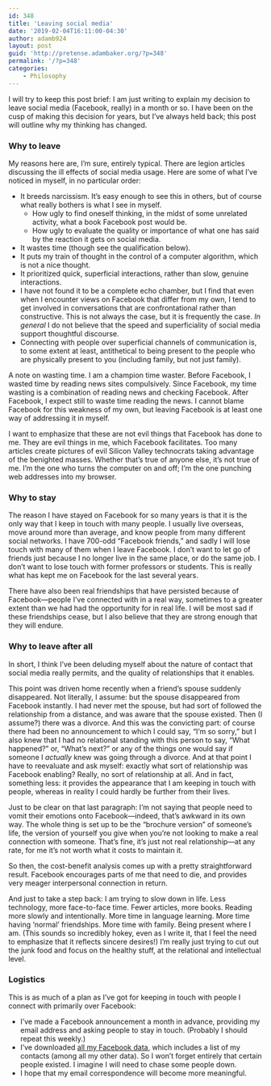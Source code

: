 ```yaml
---
id: 348
title: 'Leaving social media'
date: '2019-02-04T16:11:00-04:30'
author: adamb924
layout: post
guid: 'http://pretense.adambaker.org/?p=348'
permalink: '/?p=348'
categories:
    - Philosophy
---
```


I will try to keep this post brief: I am just writing to explain my decision to leave social media (Facebook, really) in a month or so. I have been on the cusp of making this decision for years, but I’ve always held back; this post will outline why my thinking has changed.

### Why to leave

My reasons here are, I’m sure, entirely typical. There are legion articles discussing the ill effects of social media usage. Here are some of what I’ve noticed in myself, in no particular order:

- It breeds narcissism. It’s easy enough to see this in others, but of course what really bothers is what I see in myself. 
    - How ugly to find oneself thinking, in the midst of some unrelated activity, what a book Facebook post would be.
    - How ugly to evaluate the quality or importance of what one has said by the reaction it gets on social media.
- It wastes time (though see the qualification below).
- It puts my train of thought in the control of a computer algorithm, which is not a nice thought.
- It prioritized quick, superficial interactions, rather than slow, genuine interactions.
- I have not found it to be a complete echo chamber, but I find that even when I encounter views on Facebook that differ from my own, I tend to get involved in conversations that are confrontational rather than constructive. This is not always the case, but it is frequently the case. *In general* I do not believe that the speed and superficiality of social media support thoughtful discourse.
- Connecting with people over superficial channels of communication is, to some extent at least, antithetical to being present to the people who are physically present to you (including family, but not just family).

A note on wasting time. I am a champion time waster. Before Facebook, I wasted time by reading news sites compulsively. Since Facebook, my time wasting is a combination of reading news and checking Facebook. After Facebook, I expect still to waste time reading the news. I cannot blame Facebook for this weakness of my own, but leaving Facebook is at least one way of addressing it in myself.

I want to emphasize that these are not evil things that Facebook has done to me. They are evil things in me, which Facebook facilitates. Too many articles create pictures of evil Silicon Valley technocrats taking advantage of the benighted masses. Whether that’s true of anyone else, it’s not true of me. I’m the one who turns the computer on and off; I’m the one punching web addresses into my browser.

### Why to stay

The reason I have stayed on Facebook for so many years is that it is the only way that I keep in touch with many people. I usually live overseas, move around more than average, and know people from many different social networks. I have 700-odd “Facebook friends,” and sadly I will lose touch with many of them when I leave Facebook. I don’t want to let go of friends just because I no longer live in the same place, or do the same job. I don’t want to lose touch with former professors or students. This is really what has kept me on Facebook for the last several years.

There have also been real friendships that have persisted because of Facebook—people I’ve connected with in a real way, sometimes to a greater extent than we had had the opportunity for in real life. I will be most sad if these friendships cease, but I also believe that they are strong enough that they will endure.

### Why to leave after all

In short, I think I’ve been deluding myself about the nature of contact that social media really permits, and the quality of relationships that it enables.

This point was driven home recently when a friend’s spouse suddenly disappeared. Not literally, I assume: but the spouse disappeared from Facebook instantly. I had never met the spouse, but had sort of followed the relationship from a distance, and was aware that the spouse existed. Then (I assume?) there was a divorce. And this was the convicting part: of course there had been no announcement to which I could say, “I’m so sorry,” but I also knew that I had no relational standing with this person to say, “What happened?” or, “What’s next?” or any of the things one would say if someone I *actually* knew was going through a divorce. And at that point I have to reevaluate and ask myself: exactly what sort of relationship was Facebook enabling? Really, no sort of relationship at all. And in fact, something less: it provides the appearance that I am keeping in touch with people, whereas in reality I could hardly be further from their lives.

Just to be clear on that last paragraph: I’m not saying that people need to vomit their emotions onto Facebook—indeed, that’s awkward in its own way. The whole thing is set up to be the “brochure version” of someone’s life, the version of yourself you give when you’re not looking to make a real connection with someone. That’s fine, it’s just not real relationship—at any rate, for me it’s not worth what it costs to maintain it.

So then, the cost-benefit analysis comes up with a pretty straightforward result. Facebook encourages parts of me that need to die, and provides very meager interpersonal connection in return.

And just to take a step back: I am trying to slow down in life. Less technology, more face-to-face time. Fewer articles, more books. Reading more slowly and intentionally. More time in language learning. More time having ‘normal’ friendships. More time with family. Being present where I am. (This sounds so incredibly hokey, even as I write it, that I feel the need to emphasize that it reflects sincere desires!) I’m really just trying to cut out the junk food and focus on the healthy stuff, at the relational and intellectual level.

### Logistics

This is as much of a plan as I’ve got for keeping in touch with people I connect with primarily over Facebook:

- I’ve made a Facebook announcement a month in advance, providing my email address and asking people to stay in touch. (Probably I should repeat this weekly.)
- I’ve downloaded [all my Facebook data](http://lmgtfy.com/?q=how+to+download+my+facebook+data), which includes a list of my contacts (among all my other data). So I won’t forget entirely that certain people existed. I imagine I will need to chase some people down.
- I hope that my email correspondence will become more meaningful.